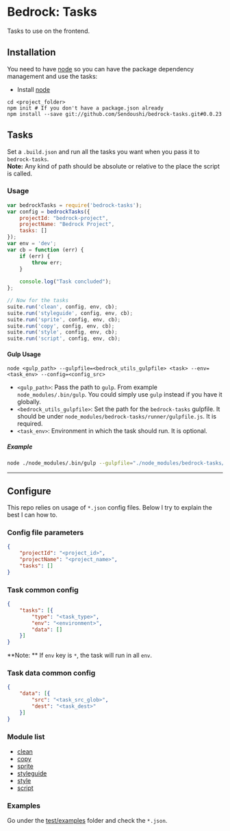 # Bedrock: Tasks

Tasks to use on the frontend.

## Installation
You need to have [node](http://nodejs.org) so you can have the package dependency management and use the tasks:
- Install [node](http://nodejs.org)

```
cd <project_folder>
npm init # If you don't have a package.json already
npm install --save git://github.com/Sendoushi/bedrock-tasks.git#0.0.23
```

## Tasks

Set a `.build.json` and run all the tasks you want when you pass it to `bedrock-tasks`.<br>
**Note:** Any kind of path should be absolute or relative to the place the script is called.

### Usage

```js
var bedrockTasks = require('bedrock-tasks');
var config = bedrockTasks({
    projectId: "bedrock-project",
    projectName: "Bedrock Project",
    tasks: []
});
var env = 'dev';
var cb = function (err) {
    if (err) {
        throw err;
    }
    
    console.log("Task concluded");
};

// Now for the tasks
suite.run('clean', config, env, cb);
suite.run('styleguide', config, env, cb);
suite.run('sprite', config, env, cb);
suite.run('copy', config, env, cb);
suite.run('style', config, env, cb);
suite.run('script', config, env, cb);
```

#### Gulp Usage

```
node <gulp_path> --gulpfile=<bedrock_utils_gulpfile> <task> --env=<task_env> --config=<config_src>
```

- `<gulp_path>`: Pass the path to `gulp`. From example `node_modules/.bin/gulp`. You could simply use `gulp` instead if you have it globally.
- `<bedrock_utils_gulpfile>`: Set the path for the `bedrock-tasks` gulpfile. It should be under `node_modules/bedrock-tasks/runner/gulpfile.js`. It is required.
- `<task_env>`: Environment in which the task should run. It is optional.

##### Example

```sh
node ./node_modules/.bin/gulp --gulpfile="./node_modules/bedrock-tasks/runner/gulpfile.js" build --env=prod --config=".build.json"
```

------------------------

## Configure

This repo relies on usage of `*.json` config files. Below I try to explain the best I can how to.

### Config file parameters
```json
{
    "projectId": "<project_id>",
    "projectName": "<project_name>",
    "tasks": []
}
```

### Task common config
```json
{
    "tasks": [{
        "type": "<task_type>",
        "env": "<environment>",
        "data": []
    }]    
}
```
**Note: ** If `env` key is `*`, the task will run in all `env`.

### Task data common config
```json
{
    "data": [{
        "src": "<task_src_glob>",
        "dest": "<task_dest>"
    }]    
}
```

### Module list
- [clean](docs/file_clean.md)
- [copy](docs/file_copy.md)
- [sprite](docs/sprite.md)
- [styleguide](docs/styleguide.md)
- [style](docs/style.md)
- [script](docs/script.md)

### Examples
Go under the [test/examples](test/examples) folder and check the `*.json`.
